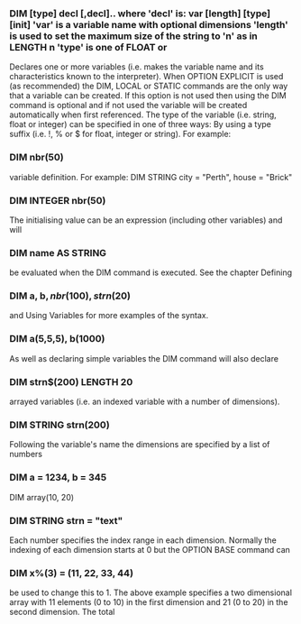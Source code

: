 

### DIM [type] decl [,decl].. where 'decl' is: var [length] [type] [init] 'var' is a variable name with optional dimensions 'length' is used to set the maximum size of the string to 'n' as in LENGTH n 'type' is one of FLOAT or

Declares one or more variables (i.e. makes the variable name and its characteristics known to the interpreter). When OPTION EXPLICIT is used (as recommended) the DIM, LOCAL or STATIC commands are the only way that a variable can be created. If this option is not used then using the DIM command is optional and if not used the variable will be created automatically when first referenced. The type of the variable (i.e. string, float or integer) can be specified in one of three ways: By using a type suffix (i.e. !, % or $ for float, integer or string). For example:

### DIM nbr(50)

variable definition. For example: DIM STRING city = "Perth", house = "Brick"

### DIM INTEGER nbr(50)

The initialising value can be an expression (including other variables) and will

### DIM name AS STRING

be evaluated when the DIM command is executed. See the chapter Defining

### DIM a, b$, nbr(100), strn$(20)

and Using Variables for more examples of the syntax.

### DIM a(5,5,5), b(1000)

As well as declaring simple variables the DIM command will also declare

### DIM strn$(200) LENGTH 20

arrayed variables (i.e. an indexed variable with a number of dimensions).

### DIM STRING strn(200)

Following the variable's name the dimensions are specified by a list of numbers

### DIM a = 1234, b = 345

DIM array(10, 20)

### DIM STRING strn = "text"

Each number specifies the index range in each dimension. Normally the indexing of each dimension starts at 0 but the OPTION BASE command can

### DIM x%(3) = (11, 22, 33, 44)

be used to change this to 1. The above example specifies a two dimensional array with 11 elements (0 to 10) in the first dimension and 21 (0 to 20) in the second dimension. The total